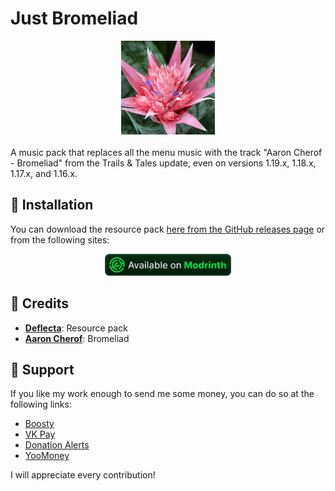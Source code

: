 # Just Bromeliad
<div align="center">
<img height="150" src="Misc/pack.png">
</div>
<br/>
A music pack that replaces all the menu music with the track "Aaron Cherof - Bromeliad" from the Trails & Tales update, even on versions 1.19.x, 1.18.x, 1.17.x, and 1.16.x.

## 🚀 Installation
You can download the resource pack [here from the GitHub releases page](https://github.com/RushanM/Just-Bromeliad/releases) or from the following sites:
<div align="center">
<a href="https://modrinth.com/resourcepack/bromeliad">
    <img height="35" src="Misc/modrinth_compact_en_vector.svg">
</a>
</div>

## 📛 Credits
* [**Deflecta**](https://github.com/RushanM): Resource pack
* [**Aaron Cherof**](cherof.com): Bromeliad

## 💝 Support
If you like my work enough to send me some money, you can do so at the following links:
* [Boosty](https://boosty.to/rushanm)
* [VK Pay](https://vk.me/moneysend/deflecta)
* [Donation Alerts](https://www.donationalerts.com/r/deflecta)
* [YooMoney](https://yoomoney.ru/to/410015215253910)

I will appreciate every contribution!